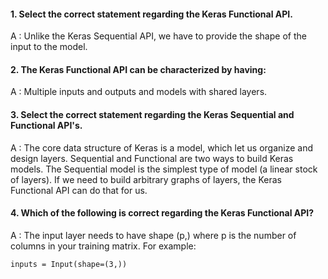 #### 1. Select the correct statement regarding the Keras Functional API.

A : Unlike the Keras Sequential API, we have to provide the shape of the input to the model.  

#### 2. The Keras Functional API can be characterized by having: 

A : Multiple inputs and outputs and models with shared layers. 

#### 3. Select the correct statement regarding the Keras Sequential and Functional API's.

A : The core data structure of Keras is a model, which let us organize and design layers. Sequential and Functional are two ways to build Keras models.  The Sequential model is the simplest type of model (a linear stock of layers). If we need to build arbitrary graphs of layers, the Keras Functional API can do that for us.  

#### 4. Which of the following is correct regarding the Keras Functional API?

A : The input layer needs to have shape (p,) where p is the number of columns in your training matrix.  For example:

    inputs = Input(shape=(3,))  